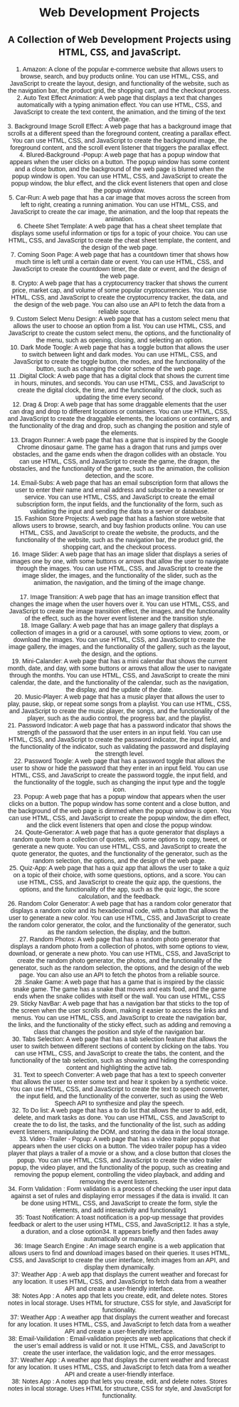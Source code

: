 <div align="center" style="font-family:sans-serif">
        <h1>Web Development Projects</h1>
    </div>
<!-- # -->
    <div align="center" style="font-family:'Segoe UI', Tahoma, Geneva, Verdana, sans-serif;">
        <h2>A Collection of Web Development Projects using HTML, CSS, and JavaScript.</h2>
    </div>
    <!-- ### -->
    <div align="center" style="font-family:'Trebuchet MS', 'Lucida Sans Unicode', 'Lucida Grande', 'Lucida Sans', Arial, sans-serif ">
        <p>
            1. Amazon: A clone of the popular e-commerce website that allows users to browse, search, and buy products
            online. You can use HTML, CSS, and JavaScript to create the layout, design, and functionality of the
            website, such as the navigation bar, the product grid, the shopping cart, and the checkout process.
            <br>
            2. Auto Text Effect Animation: A web page that displays a text that changes automatically with a typing
            animation effect. You can use HTML, CSS, and JavaScript to create the text content, the animation, and the
            timing of the text change.
            <br>
            3. Background Image Scroll Effect: A web page that has a background image that scrolls at a different speed
            than the foreground content, creating a parallax effect. You can use HTML, CSS, and JavaScript to create the
            background image, the foreground content, and the scroll event listener that triggers the parallax effect.
            <br>
            4. Blured-Background -Popup: A web page that has a popup window that appears when the user clicks on a
            button. The popup window has some content and a close button, and the background of the web page is blurred
            when the popup window is open. You can use HTML, CSS, and JavaScript to create the popup window, the blur
            effect, and the click event listeners that open and close the popup window.
            <br>
            5. Car-Run: A web page that has a car image that moves across the screen from left to right, creating a
            running animation. You can use HTML, CSS, and JavaScript to create the car image, the animation, and the
            loop that repeats the animation.
            <br>
            6. Cheete Shet Template: A web page that has a cheat sheet template that displays some useful information or
            tips for a topic of your choice. You can use HTML, CSS, and JavaScript to create the cheat sheet template,
            the content, and the design of the web page.
            <br>
            7. Coming Soon Page: A web page that has a countdown timer that shows how much time is left until a certain
            date or event. You can use HTML, CSS, and JavaScript to create the countdown timer, the date or event, and
            the design of the web page.
            <br>
            8. Crypto: A web page that has a cryptocurrency tracker that shows the current price, market cap, and volume
            of some popular cryptocurrencies. You can use HTML, CSS, and JavaScript to create the cryptocurrency
            tracker, the data, and the design of the web page. You can also use an API to fetch the data from a reliable
            source.
            <br>
            9. Custom Select Menu Design: A web page that has a custom select menu that allows the user to choose an
            option from a list. You can use HTML, CSS, and JavaScript to create the custom select menu, the options, and
            the functionality of the menu, such as opening, closing, and selecting an option.
            <br>
            10. Dark Mode Toogle: A web page that has a toggle button that allows the user to switch between light and
            dark modes. You can use HTML, CSS, and JavaScript to create the toggle button, the modes, and the
            functionality of the button, such as changing the color scheme of the web page.
            <br>
            11 .Digital Clock: A web page that has a digital clock that shows the current time in hours, minutes, and
            seconds. You can use HTML, CSS, and JavaScript to create the digital clock, the time, and the functionality
            of the clock, such as updating the time every second.
            <br>
            12. Drag & Drop: A web page that has some draggable elements that the user can drag and drop to different
            locations or containers. You can use HTML, CSS, and JavaScript to create the draggable elements, the
            locations or containers, and the functionality of the drag and drop, such as changing the position and style
            of the elements.
            <br>
            13. Dragon Runner: A web page that has a game that is inspired by the Google Chrome dinosaur game. The game
            has a dragon that runs and jumps over obstacles, and the game ends when the dragon collides with an
            obstacle. You can use HTML, CSS, and JavaScript to create the game, the dragon, the obstacles, and the
            functionality of the game, such as the animation, the collision detection, and the score.
            <br>
            14. Email-Subs: A web page that has an email subscription form that allows the user to enter their name and
            email address and subscribe to a newsletter or service. You can use HTML, CSS, and JavaScript to create the
            email subscription form, the input fields, and the functionality of the form, such as validating the input
            and sending the data to a server or database.
            <br>
            15. Fashion Store Projects: A web page that has a fashion store website that allows users to browse, search,
            and buy fashion products online. You can use HTML, CSS, and JavaScript to create the website, the products,
            and the functionality of the website, such as the navigation bar, the product grid, the shopping cart, and
            the checkout process.
            <br>
            16. Image Slider: A web page that has an image slider that displays a series of images one by one, with some
            buttons or arrows that allow the user to navigate through the images. You can use HTML, CSS, and JavaScript
            to create the image slider, the images, and the functionality of the slider, such as the animation, the
            navigation, and the timing of the image change.
            <br>
            <br>
            17. Image Transition: A web page that has an image transition effect that changes the image when the user
            hovers over it. You can use HTML, CSS, and JavaScript to create the image transition effect, the images, and
            the functionality of the effect, such as the hover event listener and the transition style.
            <br>
            18. Image Gallary: A web page that has an image gallery that displays a collection of images in a grid or a
            carousel, with some options to view, zoom, or download the images. You can use HTML, CSS, and JavaScript to
            create the image gallery, the images, and the functionality of the gallery, such as the layout, the design,
            and the options.
            <br>
            19. Mini-Calander: A web page that has a mini calendar that shows the current month, date, and day, with
            some buttons or arrows that allow the user to navigate through the months. You can use HTML, CSS, and
            JavaScript to create the mini calendar, the date, and the functionality of the calendar, such as the
            navigation, the display, and the update of the date.
            <br>
            20. Music-Player: A web page that has a music player that allows the user to play, pause, skip, or repeat
            some songs from a playlist. You can use HTML, CSS, and JavaScript to create the music player, the songs, and
            the functionality of the player, such as the audio control, the progress bar, and the playlist.
            <br>
            21. Password Indicator: A web page that has a password indicator that shows the strength of the password
            that the user enters in an input field. You can use HTML, CSS, and JavaScript to create the password
            indicator, the input field, and the functionality of the indicator, such as validating the password and
            displaying the strength level.
            <br>
            22. Password Toogle: A web page that has a password toggle that allows the user to show or hide the password
            that they enter in an input field. You can use HTML, CSS, and JavaScript to create the password toggle, the
            input field, and the functionality of the toggle, such as changing the input type and the toggle icon.
            <br>
            23. Popup: A web page that has a popup window that appears when the user clicks on a button. The popup
            window has some content and a close button, and the background of the web page is dimmed when the popup
            window is open. You can use HTML, CSS, and JavaScript to create the popup window, the dim effect, and the
            click event listeners that open and close the popup window.
            <br>
            24. Qoute-Generator: A web page that has a quote generator that displays a random quote from a collection of
            quotes, with some options to copy, tweet, or generate a new quote. You can use HTML, CSS, and JavaScript to
            create the quote generator, the quotes, and the functionality of the generator, such as the random
            selection, the options, and the design of the web page.
            <br>
            25. Quiz-App: A web page that has a quiz app that allows the user to take a quiz on a topic of their choice,
            with some questions, options, and a score. You can use HTML, CSS, and JavaScript to create the quiz app, the
            questions, the options, and the functionality of the app, such as the quiz logic, the score calculation, and
            the feedback.
            <br>
            26. Random Color Generator: A web page that has a random color generator that displays a random color and
            its hexadecimal code, with a button that allows the user to generate a new color. You can use HTML, CSS, and
            JavaScript to create the random color generator, the color, and the functionality of the generator, such as
            the random selection, the display, and the button.
            <br>
            27. Random Photos: A web page that has a random photo generator that displays a random photo from a
            collection of photos, with some options to view, download, or generate a new photo. You can use HTML, CSS,
            and JavaScript to create the random photo generator, the photos, and the functionality of the generator,
            such as the random selection, the options, and the design of the web page. You can also use an API to fetch
            the photos from a reliable source.
            <br>
            28 .Snake Game: A web page that has a game that is inspired by the classic snake game. The game has a snake
            that moves and eats food, and the game ends when the snake collides with itself or the wall. You can use
            HTML, CSS
            <br>
            29. Sticky NavBar: A web page that has a navigation bar that sticks to the top of the screen when the user
            scrolls down, making it easier to access the links and menus. You can use HTML, CSS, and JavaScript to
            create the navigation bar, the links, and the functionality of the sticky effect, such as adding and
            removing a class that changes the position and style of the navigation bar.
            <br>
            30. Tabs Selection: A web page that has a tab selection feature that allows the user to switch between
            different sections of content by clicking on the tabs. You can use HTML, CSS, and JavaScript to create the
            tabs, the content, and the functionality of the tab selection, such as showing and hiding the corresponding
            content and highlighting the active tab.
            <br>
            31. Text to speech Converter: A web page that has a text to speech converter that allows the user to enter
            some text and hear it spoken by a synthetic voice. You can use HTML, CSS, and JavaScript to create the text
            to speech converter, the input field, and the functionality of the converter, such as using the Web Speech
            API to synthesize and play the speech.
            <br>
            32. To Do list: A web page that has a to do list that allows the user to add, edit, delete, and mark tasks
            as done. You can use HTML, CSS, and JavaScript to create the to do list, the tasks, and the functionality of
            the list, such as adding event listeners, manipulating the DOM, and storing the data in the local storage.
            <br>
            33. Video -Trailer - Popup: A web page that has a video trailer popup that appears when the user clicks on a
            button. The video trailer popup has a video player that plays a trailer of a movie or a show, and a close
            button that closes the popup. You can use HTML, CSS, and JavaScript to create the video trailer popup, the
            video player, and the functionality of the popup, such as creating and removing the popup element,
            controlling the video playback, and adding and removing the event listeners.
            <br>
            34. Form Validation : Form validation is a process of checking the user input data against a set of rules and displaying error messages if the data is invalid. It can be done using HTML, CSS, and JavaScript to create the form, style the elements, and add interactivity and functionality1
            <br>
            35: Toast Notification: A toast notification is a pop-up message that provides feedback or alert to the user using HTML, CSS, and JavaScript12. It has a style, a duration, and a close option34. It appears briefly and then fades away automatically or manually.
            <br>
            36: Image Search Engine : An image search engine is a web application that allows users to find and download images based on their queries. It uses HTML, CSS, and JavaScript to create the user interface, fetch images from an API, and display them dynamically.
            <br>
            37: Weather App : A web app that displays the current weather and forecast for any location. It uses HTML, CSS, and JavaScript to fetch data from a weather API and create a user-friendly interface.
            <br>
            38: Notes App : A notes app that lets you create, edit, and delete notes. Stores notes in local storage. Uses HTML for structure, CSS for style, and JavaScript for functionality.
            <br>
            37: Weather App : A weather app that displays the current weather and forecast for any location. It uses HTML, CSS, and JavaScript to fetch data from a weather API and create a user-friendly interface.
            <br>
            38: Email-Vailidation : Email-validation projects are web applications that check if the user’s email address is valid or not. It use HTML, CSS, and JavaScript to create the user interface, the validation logic, and the error messages. 
            <br>
                 37: Weather App : A weather app that displays the current weather and forecast for any location. It uses HTML, CSS, and JavaScript to fetch data from a weather API and create a user-friendly interface.
                <br>
                  38: Notes App : A notes app that lets you create, edit, and delete notes. Stores notes in local storage. Uses HTML for structure, CSS for style, and JavaScript for functionality.
        </p>
    </div>
